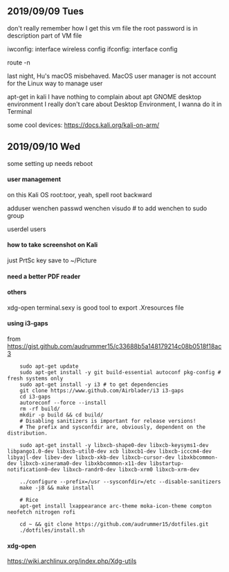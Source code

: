 2019/09/09 Tues
--------------------------------------------------------------------------------

don't really remember how I get this vm file
the root password is in description part of VM file

iwconfig: interface wireless config
ifconfig: interface config

route -n

last night, Hu's macOS misbehaved.
MacOS user manager is not account for the Linux way to manage user

apt-get in kali
I have nothing to complain about apt
GNOME desktop environment
I really don't care about Desktop Environment, I wanna do it in Terminal

some cool devices:
https://docs.kali.org/kali-on-arm/

2019/09/10 Wed
--------------------------------------------------------------------------------

some setting up needs reboot

#### user management
on this Kali OS
root:toor, yeah, spell root backward

adduser wenchen
passwd wenchen
visudo # to add wenchen to sudo group

userdel
users

#### how to take screenshot on Kali
just PrtSc key save to ~/Picture

#### need a better PDF reader

#### others
xdg-open
terminal.sexy is good tool to export .Xresources file

#### using i3-gaps
from https://gist.github.com/audrummer15/c33688b5a148179214c08b0518f18ac3
```
    sudo apt-get update
    sudo apt-get install -y git build-essential autoconf pkg-config # fresh systems only
    sudo apt-get install -y i3 # to get dependencies
    git clone https://www.github.com/Airblader/i3 i3-gaps
    cd i3-gaps
    autoreconf --force --install
    rm -rf build/
    mkdir -p build && cd build/
    # Disabling sanitizers is important for release versions!
    # The prefix and sysconfdir are, obviously, dependent on the distribution.

    sudo apt-get install -y libxcb-shape0-dev libxcb-keysyms1-dev libpango1.0-dev libxcb-util0-dev xcb libxcb1-dev libxcb-icccm4-dev libyajl-dev libev-dev libxcb-xkb-dev libxcb-cursor-dev libxkbcommon-dev libxcb-xinerama0-dev libxkbcommon-x11-dev libstartup-notification0-dev libxcb-randr0-dev libxcb-xrm0 libxcb-xrm-dev

    ../configure --prefix=/usr --sysconfdir=/etc --disable-sanitizers
    make -j8 && make install

    # Rice
    apt-get install lxappearance arc-theme moka-icon-theme compton neofetch nitrogen rofi

    cd ~ && git clone https://github.com/audrummer15/dotfiles.git
    ./dotfiles/install.sh
```


#### xdg-open
https://wiki.archlinux.org/index.php/Xdg-utils
